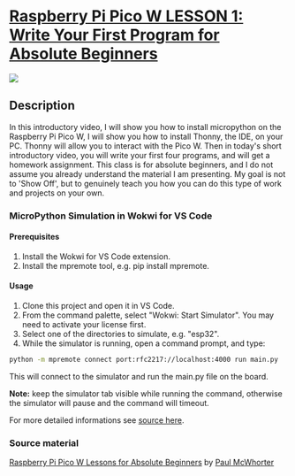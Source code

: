 # [Raspberry Pi Pico W LESSON 1: Write Your First Program for Absolute Beginners](https://www.youtube.com/watch?v=SL4_oU9t8Ss&list=PLGs0VKk2DiYz8js1SJog21cDhkBqyAhC5&index=1)

<img src="https://media.giphy.com/media/vFKqnCdLPNOKc/giphy.gif" />

## Description

In this introductory video, I will show you how to install micropython on the Raspberry
Pi Pico W, I will show you how to install Thonny, the IDE, on your PC. Thonny will 
allow you to interact with the Pico W. Then in today's short introductory video,
you will write your first four programs, and will get a homework assignment. This
class is for absolute beginners, and I do not assume you already understand the
material I am presenting. My goal is not to 'Show Off', but to genuinely teach you
how you can do this type of work and projects on your own.

### MicroPython Simulation in Wokwi for VS Code

#### Prerequisites

1. Install the Wokwi for VS Code extension.
2. Install the mpremote tool, e.g. pip install mpremote.

#### Usage

1. Clone this project and open it in VS Code.
2. From the command palette, select "Wokwi: Start Simulator".
   You may need to activate your license first.
3. Select one of the directories to simulate, e.g. "esp32".
4. While the simulator is running, open a command prompt, and type:

```bash
python -m mpremote connect port:rfc2217://localhost:4000 run main.py
```

This will connect to the simulator and run the main.py file on the board. 

**Note:** keep the simulator tab visible while running the command,
otherwise the simulator will pause and the command will timeout.

For more detailed informations see [source here](https://github.com/wokwi/wokwi-vscode-micropython/tree/main).

### Source material

[Raspberry Pi Pico W Lessons for Absolute Beginners](https://www.youtube.com/playlist?list=PLGs0VKk2DiYz8js1SJog21cDhkBqyAhC5)
by [Paul McWhorter](https://www.youtube.com/c/mcwhorpj/playlists)
